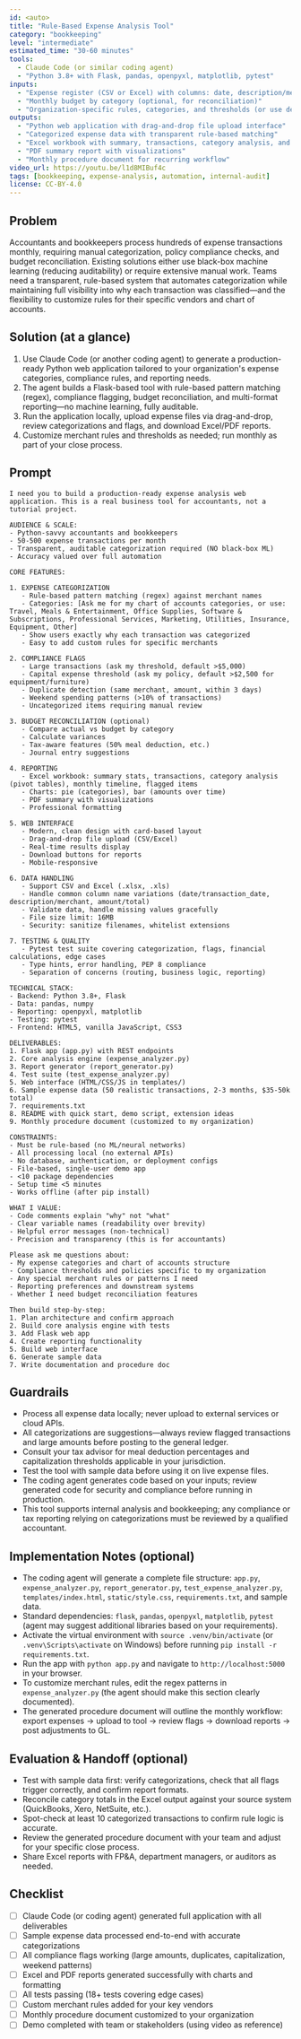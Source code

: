```yaml
---
id: <auto>
title: "Rule-Based Expense Analysis Tool"
category: "bookkeeping"
level: "intermediate"
estimated_time: "30-60 minutes"
tools:
  - Claude Code (or similar coding agent)
  - "Python 3.8+ with Flask, pandas, openpyxl, matplotlib, pytest"
inputs:
  - "Expense register (CSV or Excel) with columns: date, description/merchant, amount"
  - "Monthly budget by category (optional, for reconciliation)"
  - "Organization-specific rules, categories, and thresholds (or use defaults)"
outputs:
  - "Python web application with drag-and-drop file upload interface"
  - "Categorized expense data with transparent rule-based matching"
  - "Excel workbook with summary, transactions, category analysis, and flagged items"
  - "PDF summary report with visualizations"
  - "Monthly procedure document for recurring workflow"
video_url: https://youtu.be/l1d8MIBuf4c
tags: [bookkeeping, expense-analysis, automation, internal-audit]
license: CC-BY-4.0
---
```


## Problem
Accountants and bookkeepers process hundreds of expense transactions monthly, requiring manual categorization, policy compliance checks, and budget reconciliation. Existing solutions either use black-box machine learning (reducing auditability) or require extensive manual work. Teams need a transparent, rule-based system that automates categorization while maintaining full visibility into why each transaction was classified—and the flexibility to customize rules for their specific vendors and chart of accounts.

## Solution (at a glance)
1. Use Claude Code (or another coding agent) to generate a production-ready Python web application tailored to your organization's expense categories, compliance rules, and reporting needs.
2. The agent builds a Flask-based tool with rule-based pattern matching (regex), compliance flagging, budget reconciliation, and multi-format reporting—no machine learning, fully auditable.
3. Run the application locally, upload expense files via drag-and-drop, review categorizations and flags, and download Excel/PDF reports.
4. Customize merchant rules and thresholds as needed; run monthly as part of your close process.

## Prompt
```text
I need you to build a production-ready expense analysis web application. This is a real business tool for accountants, not a tutorial project.

AUDIENCE & SCALE:
- Python-savvy accountants and bookkeepers
- 50-500 expense transactions per month
- Transparent, auditable categorization required (NO black-box ML)
- Accuracy valued over full automation

CORE FEATURES:

1. EXPENSE CATEGORIZATION
   - Rule-based pattern matching (regex) against merchant names
   - Categories: [Ask me for my chart of accounts categories, or use: Travel, Meals & Entertainment, Office Supplies, Software & Subscriptions, Professional Services, Marketing, Utilities, Insurance, Equipment, Other]
   - Show users exactly why each transaction was categorized
   - Easy to add custom rules for specific merchants

2. COMPLIANCE FLAGS
   - Large transactions (ask my threshold, default >$5,000)
   - Capital expense threshold (ask my policy, default >$2,500 for equipment/furniture)
   - Duplicate detection (same merchant, amount, within 3 days)
   - Weekend spending patterns (>10% of transactions)
   - Uncategorized items requiring manual review

3. BUDGET RECONCILIATION (optional)
   - Compare actual vs budget by category
   - Calculate variances
   - Tax-aware features (50% meal deduction, etc.)
   - Journal entry suggestions

4. REPORTING
   - Excel workbook: summary stats, transactions, category analysis (pivot tables), monthly timeline, flagged items
   - Charts: pie (categories), bar (amounts over time)
   - PDF summary with visualizations
   - Professional formatting

5. WEB INTERFACE
   - Modern, clean design with card-based layout
   - Drag-and-drop file upload (CSV/Excel)
   - Real-time results display
   - Download buttons for reports
   - Mobile-responsive

6. DATA HANDLING
   - Support CSV and Excel (.xlsx, .xls)
   - Handle common column name variations (date/transaction_date, description/merchant, amount/total)
   - Validate data, handle missing values gracefully
   - File size limit: 16MB
   - Security: sanitize filenames, whitelist extensions

7. TESTING & QUALITY
   - Pytest test suite covering categorization, flags, financial calculations, edge cases
   - Type hints, error handling, PEP 8 compliance
   - Separation of concerns (routing, business logic, reporting)

TECHNICAL STACK:
- Backend: Python 3.8+, Flask
- Data: pandas, numpy
- Reporting: openpyxl, matplotlib
- Testing: pytest
- Frontend: HTML5, vanilla JavaScript, CSS3

DELIVERABLES:
1. Flask app (app.py) with REST endpoints
2. Core analysis engine (expense_analyzer.py)
3. Report generator (report_generator.py)
4. Test suite (test_expense_analyzer.py)
5. Web interface (HTML/CSS/JS in templates/)
6. Sample expense data (50 realistic transactions, 2-3 months, $35-50k total)
7. requirements.txt
8. README with quick start, demo script, extension ideas
9. Monthly procedure document (customized to my organization)

CONSTRAINTS:
- Must be rule-based (no ML/neural networks)
- All processing local (no external APIs)
- No database, authentication, or deployment configs
- File-based, single-user demo app
- <10 package dependencies
- Setup time <5 minutes
- Works offline (after pip install)

WHAT I VALUE:
- Code comments explain "why" not "what"
- Clear variable names (readability over brevity)
- Helpful error messages (non-technical)
- Precision and transparency (this is for accountants)

Please ask me questions about:
- My expense categories and chart of accounts structure
- Compliance thresholds and policies specific to my organization
- Any special merchant rules or patterns I need
- Reporting preferences and downstream systems
- Whether I need budget reconciliation features

Then build step-by-step:
1. Plan architecture and confirm approach
2. Build core analysis engine with tests
3. Add Flask web app
4. Create reporting functionality
5. Build web interface
6. Generate sample data
7. Write documentation and procedure doc
```

## Guardrails
- Process all expense data locally; never upload to external services or cloud APIs.
- All categorizations are suggestions—always review flagged transactions and large amounts before posting to the general ledger.
- Consult your tax advisor for meal deduction percentages and capitalization thresholds applicable in your jurisdiction.
- Test the tool with sample data before using it on live expense files.
- The coding agent generates code based on your inputs; review generated code for security and compliance before running in production.
- This tool supports internal analysis and bookkeeping; any compliance or tax reporting relying on categorizations must be reviewed by a qualified accountant.

## Implementation Notes (optional)
- The coding agent will generate a complete file structure: `app.py`, `expense_analyzer.py`, `report_generator.py`, `test_expense_analyzer.py`, `templates/index.html`, `static/style.css`, `requirements.txt`, and sample data.
- Standard dependencies: `flask`, `pandas`, `openpyxl`, `matplotlib`, `pytest` (agent may suggest additional libraries based on your requirements).
- Activate the virtual environment with `source .venv/bin/activate` (or `.venv\Scripts\activate` on Windows) before running `pip install -r requirements.txt`.
- Run the app with `python app.py` and navigate to `http://localhost:5000` in your browser.
- To customize merchant rules, edit the regex patterns in `expense_analyzer.py` (the agent should make this section clearly documented).
- The generated procedure document will outline the monthly workflow: export expenses → upload to tool → review flags → download reports → post adjustments to GL.

## Evaluation & Handoff (optional)
- Test with sample data first: verify categorizations, check that all flags trigger correctly, and confirm report formats.
- Reconcile category totals in the Excel output against your source system (QuickBooks, Xero, NetSuite, etc.).
- Spot-check at least 10 categorized transactions to confirm rule logic is accurate.
- Review the generated procedure document with your team and adjust for your specific close process.
- Share Excel reports with FP&A, department managers, or auditors as needed.

## Checklist
- [ ] Claude Code (or coding agent) generated full application with all deliverables
- [ ] Sample expense data processed end-to-end with accurate categorizations
- [ ] All compliance flags working (large amounts, duplicates, capitalization, weekend patterns)
- [ ] Excel and PDF reports generated successfully with charts and formatting
- [ ] All tests passing (18+ tests covering edge cases)
- [ ] Custom merchant rules added for your key vendors
- [ ] Monthly procedure document customized to your organization
- [ ] Demo completed with team or stakeholders (using video as reference)
